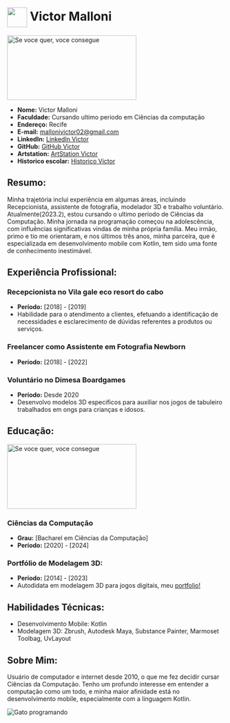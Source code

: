 <h1>
  <a href="https://github.com/victor-malloni">
    <img align="center" width="46px" src="https://media1.giphy.com/media/xThuWu82QD3pj4wvEQ/giphy.gif?cid=ecf05e47y9sq4eq4sir0z1uksiofrtiyd5fa8ayueb4u5vi6&ep=v1_gifs_search&rid=giphy.gif&ct=g"></a>
  <span> Victor Malloni</span>
</h1>

<img src="https://gifdb.com/images/high/cartoon-cat-sketch-drawing-computer-q6ahnmbmjt8tuj6a.webp" alt="Se voce quer, voce consegue" width="300" height="150">

- **Nome:** Victor Malloni
- **Faculdade:** Cursando ultimo periodo em Ciências da computação
- **Endereço:** Recife
- **E-mail:** mallonivictor02@gmail.com
- **LinkedIn:** [LinkedIn Victor](https://www.linkedin.com/in/victor-moura-26a10a232/)
- **GitHub:** [GitHub Victor](https://github.com/victor-malloni)
- **Artstation:** [ArtStation Victor](https://www.artstation.com/oxemalloni)
- **Historico escolar:** [Historico Victor](https://drive.google.com/file/d/1nlrZn3O94ISi41hG-WHDSbD5faa31gC4/view?usp=sharing)

## Resumo:

Minha trajetória inclui experiência em algumas áreas, incluindo Recepcionista, assistente de fotografia, modelador 3D e trabalho voluntário. Atualmente(2023.2), estou cursando o ultimo período de Ciências da Computação. Minha jornada na programação começou na adolescência, com influências significativas vindas de minha própria família. Meu irmão, primo e tio me orientaram, e nos últimos três anos, minha parceira, que é especializada em desenvolvimento mobile com Kotlin, tem sido uma fonte de conhecimento inestimável.

## Experiência Profissional:

### Recepcionista no Vila gale eco resort do cabo
- **Período:** [2018] - [2019]
- Habilidade para o atendimento a clientes, efetuando a identificação de necessidades e esclarecimento de dúvidas referentes a produtos ou serviços.

### Freelancer como Assistente em Fotografia Newborn
- **Período:** [2018] - [2022]

### Voluntário no Dimesa Boardgames
- **Período:** Desde 2020
- Desenvolvo modelos 3D especificos para auxiliar nos jogos de tabuleiro trabalhados em ongs para crianças e idosos.

## Educação:
<img src="https://i.giphy.com/media/j528jY71OUG0imgv4Y/giphy.webp" alt="Se voce quer, voce consegue" width="300" height="150">

### Ciências da Computação 
- **Grau:** [Bacharel em Ciências da Computação]
- **Período:** [2020] - [2024]
  
### Portfólio de Modelagem 3D:
- **Período:** [2014] - [2023]
- Autodidata em modelagem 3D para jogos digitais, meu [portfolio!](https://www.artstation.com/oxemalloni)
  
## Habilidades Técnicas:
- Desenvolvimento Mobile: Kotlin
- Modelagem 3D: Zbrush, Autodesk Maya, Substance Painter, Marmoset Toolbag, UvLayout

## Sobre Mim:

Usuário de computador e internet desde 2010, o que me fez decidir cursar Ciências da Computação. Tenho um profundo interesse em entender a computação como um todo, e minha maior afinidade está no desenvolvimento mobile, especialmente com a linguagem Kotlin.

![Gato programando](https://media1.giphy.com/media/26hiu3mZVquuykwhy/giphy.gif?cid=ecf05e47qtl4y7z8sr2vuuznub8rm78ue1yu7s4n9xkocwqw&ep=v1_gifs_related&rid=giphy.gif&ct=g)
